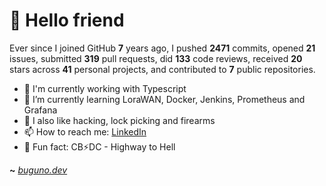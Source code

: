 # 🤖 Hello friend

Ever since I joined GitHub **7** years ago, I pushed **2471** commits, opened **21** issues, submitted **319** pull requests, did **133** code reviews, received **20** stars across **41** personal projects, and contributed to **7** public repositories.

- 🐍 I'm currently working with Typescript
- 🌱 I’m currently learning LoraWAN, Docker, Jenkins, Prometheus and Grafana
- 🔭 I also like hacking, lock picking and firearms
- 📫 How to reach me: [LinkedIn](https://www.linkedin.com/in/brunodesouzabezerra/)
- 🤡 Fun fact: CB⚡DC - Highway to Hell

**~** [_buguno.dev_](https://buguno.dev)
